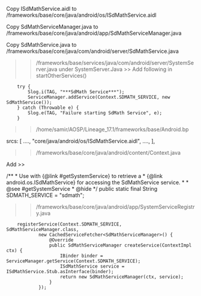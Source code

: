Copy ISdMathService.aidl to /frameworks/base/core/java/android/os/ISdMathService.aidl

Copy SdMathServiceManager.java to /frameworks/base/core/java/android/app/SdMathServiceManager.java

Copy SdMathService.java to /frameworks/base/core/java/com/android/server/SdMathService.java



>>/frameworks/base/services/java/com/android/server/SystemServer.java
under SystemServer.Java >> Add following in startOtherServices()

        try {
            Slog.i(TAG, "***SdMath Service***");
            ServiceManager.addService(Context.SDMATH_SERVICE, new SdMathService());
        } catch (Throwable e) {
            Slog.e(TAG, "Failure starting SdMath Service", e);
        }


>>/home/samir/AOSP/Lineage_17.1/frameworks/base/Android.bp


srcs: [
	....,
	"core/java/android/os/ISdMathService.aidl",
	....,
],



>>/frameworks/base/core/java/android/content/Context.java

Add >> 

/**
     * Use with {@link #getSystemService} to retrieve a
     * {@link android.os.ISdMathService} for accessing the SdMathService service.
     *
     * @see #getSystemService
     * @hide
     */
    public static final String SDMATH_SERVICE = "sdmath";



>> /frameworks/base/core/java/android/app/SystemServiceRegistry.java

        registerService(Context.SDMATH_SERVICE, SdMathServiceManager.class,
                new CachedServiceFetcher<SdMathServiceManager>() {
                    @Override
                    public SdMathServiceManager createService(ContextImpl ctx) {
                        IBinder binder = ServiceManager.getService(Context.SDMATH_SERVICE);
                        ISdMathService service = ISdMathService.Stub.asInterface(binder);
                        return new SdMathServiceManager(ctx, service);
                    }
                });
















